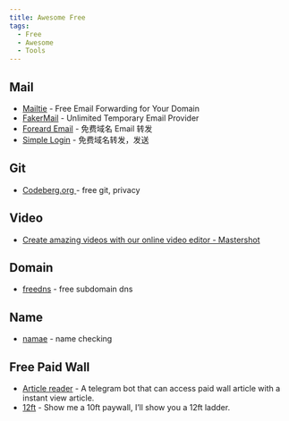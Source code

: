 ```yaml
---
title: Awesome Free
tags:
  - Free
  - Awesome
  - Tools
---
```


## Mail

- [Mailtie](https://mailtie.com) - Free Email Forwarding for Your Domain
- [FakerMail](https://fakermail.com) - Unlimited Temporary Email Provider
- [Foreard Email](https://forwardemail.net/) - 免费域名 Email 转发
- [Simple Login](https://simplelogin.io/) - 免费域名转发，发送

## Git

- [ Codeberg.org ](https://codeberg.org) - free git, privacy

## Video

- [Create amazing videos with our online video editor - Mastershot](https://mastershot.app)

## Domain

- [freedns](https://freedns.afraid.org/domain/registry/) - free subdomain dns

## Name

- [namae](https://namae.dev) - name checking

## Free Paid Wall

- [Article reader](https://t.me/chotamreaderbot) - A telegram bot that can access paid wall article with a instant view article.
- [12ft](https://12ft.io/) - Show me a 10ft paywall, I’ll show you a 12ft ladder.
